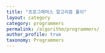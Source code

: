 ```yaml
---
title: "프로그래머스 알고리즘 풀이"
layout: category
category: programmers
permalink: /algorithm/programmers/
author_profile: true
taxonomy: Programmers
---
```

